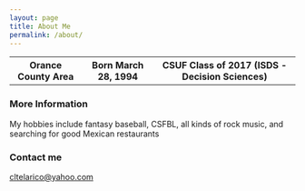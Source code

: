 ```yaml
---
layout: page
title: About Me
permalink: /about/
---
```


<table>
  <tr>
    <th>Orance County Area</th>
    <th>Born March 28, 1994</th>
    <th>CSUF Class of 2017 (ISDS - Decision Sciences)</th>
  </tr>
 </table>

### More Information

My hobbies include fantasy baseball, CSFBL, all kinds of rock music, and searching for good Mexican restaurants

### Contact me

[cltelarico@yahoo.com](mailto:cltelarico@yahoo.com)

